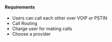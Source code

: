#### Requirements
- Users can call each other over VOIP or PSTIN
- Call Routing
- Charge user for making calls
- Choose a provider
